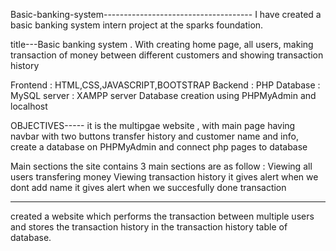 Basic-banking-system-------------------------------------
I have created a basic banking system intern project at the sparks foundation.

title---Basic banking system . With creating home page, all users, making transaction of money between different customers and showing transaction history

Frontend : HTML,CSS,JAVASCRIPT,BOOTSTRAP
Backend : PHP
Database : MySQL
server : XAMPP server
Database creation using PHPMyAdmin and localhost


OBJECTIVES-----
it is the multipgae website , with main page having navbar with two buttons transfer history and customer name and info, create a database on PHPMyAdmin and connect php pages to database

Main sections
the site contains 3 main sections are as follow :
Viewing all users
transfering money
Viewing transaction history
it gives alert when we dont add name it gives alert when we succesfully done transaction 

---
created a website which performs the transaction between multiple users and stores the transaction history in the transaction history table of database.
